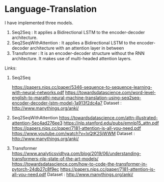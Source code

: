 # Language-Translation

I have implemented three models.

1. Seq2Seq : It applies a Bidirectional LSTM to the encoder-decoder architecture.
2. Seq2SeqWithAttention : It applies a Bidirectional LSTM to the encoder-decoder architecture with an attention layer in between
3. Transformer :  It is an encoder-decoder structure without the RNN architecture. It makes use of multi-headed attention layers.

Links:

1. Seq2Seq
    
    https://papers.nips.cc/paper/5346-sequence-to-sequence-learning-with-neural-networks.pdf
    https://towardsdatascience.com/word-level-english-to-marathi-neural-machine-translation-using-seq2seq-encoder-decoder-lstm-model-1a913f2dc4a7
    Dataset : http://www.manythings.org/anki/

2. Seq2SeqWithAttention
   https://towardsdatascience.com/attn-illustrated-attention-5ec4ad276ee3
   https://nlp.stanford.edu/pubs/emnlp15_attn.pdf
   https://papers.nips.cc/paper/7181-attention-is-all-you-need.pdf
   https://www.youtube.com/watch?v=IxQtK2SjWWM
   Dataset : http://www.manythings.org/anki/

3. Transformer
   https://www.analyticsvidhya.com/blog/2019/06/understanding-transformers-nlp-state-of-the-art-models/
   https://towardsdatascience.com/how-to-code-the-transformer-in-pytorch-24db27c8f9ec
   https://papers.nips.cc/paper/7181-attention-is-all-you-need.pdf
   Dataset : http://www.manythings.org/anki/
